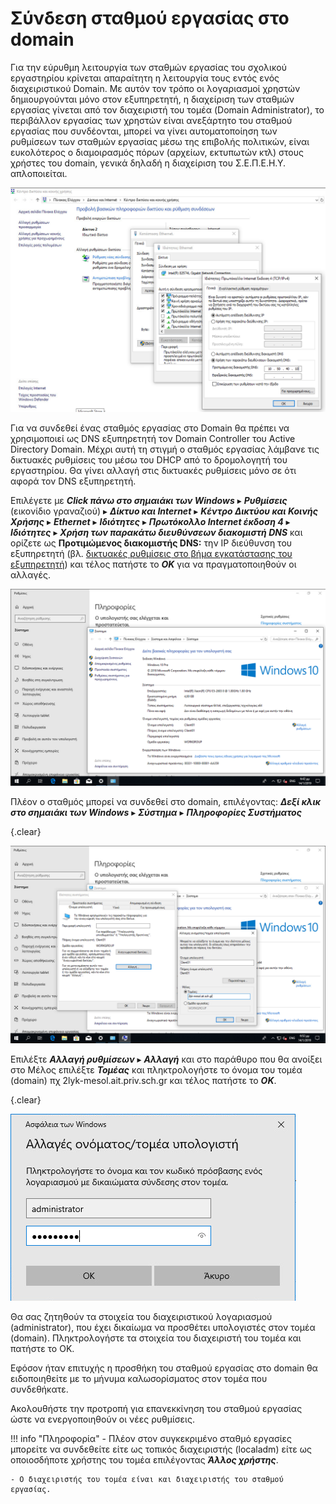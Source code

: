 # Σύνδεση σταθμού εργασίας στο domain

Για την εύρυθμη λειτουργία των σταθμών εργασίας του σχολικού εργαστηρίου
κρίνεται απαραίτητη η λειτουργία τους εντός ενός διαχειριστικού Domain. Με
αυτόν τον τρόπο οι λογαριασμοί χρηστών δημιουργούνται μόνο στον εξυπηρετητή, η
διαχείριση των σταθμών εργασίας γίνεται από τον διαχειριστή του τομέα (Domain
Administrator), το περιβάλλον εργασίας των χρηστών είναι ανεξάρτητο του σταθμού
εργασίας που συνδέονται, μπορεί να γίνει αυτοματοποίηση των ρυθμίσεων των
σταθμών εργασίας μέσω της επιβολής πολιτικών, είναι ευκολότερος ο διαμοιρασμός
πόρων (αρχείων, εκτυπωτών κτλ) στους χρήστες του domain, γενικά δηλαδή η διαχείριση του Σ.Ε.Π.Ε.Η.Υ. απλοποιείται.

[![](01-change-dns-settings.png)](01-change-dns-settings.png)

Για να συνδεθεί ένας σταθμός εργασίας στο Domain θα πρέπει να χρησιμοποιεί ως DNS εξυπηρετητή τον Domain Controller του Active Directory Domain. Μέχρι αυτή τη στιγμή ο σταθμός εργασίας λάμβανε τις δικτυακές ρυθμίσεις του μέσω του DHCP από το δρομολογητή του εργαστηρίου. Θα γίνει αλλαγή στις δικτυακές ρυθμίσεις μόνο σε ότι αφορά τον DNS εξυπηρετητή.

Επιλέγετε με ***Click πάνω στο σημαιάκι των Windows*** ▸ ***Ρυθμίσεις*** (εικονίδιο γραναζιού) ▸ ***Δίκτυο και Internet*** ▸ ***Κέντρο Δικτύου και Κοινής Χρήσης*** ▸ ***Ethernet*** ▸ ***Ιδιότητες*** ▸ ***Πρωτόκολλο Internet έκδοση 4*** ▸ ***Ιδιότητες*** ▸ ***Χρήση των παρακάτω διευθύνσεων διακομιστή DNS*** και ορίζετε ως **Προτιμώμενος διακομιστής DNS:** την IP διεύθυνση του εξυπηρετητή (βλ. [δικτυακές ρυθμίσεις στο βήμα εγκατάστασης του εξυπηρετητή](../server-installation/#server-ip-dns-settings)) και τέλος πατήστε το ***OK*** για να πραγματοποιηθούν οι αλλαγές.

[![](02-system-properties.png)](02-system-properties.png)

Πλέον ο σταθμός μπορεί να συνδεθεί στο domain, επιλέγοντας: ***Δεξί κλικ στο σημαιάκι των Windows*** ▸ ***Σύστημα*** ▸ ***Πληροφορίες Συστήματος***

{.clear}

[![](03-join-domain.png)](03-join-domain.png)

Επιλέξτε ***Αλλαγή ρυθμίσεων*** ▸ ***Αλλαγή*** και στο παράθυρο που θα ανοίξει στο Μέλος επιλέξτε ***Τομέας*** και πληκτρολογήστε το όνομα του τομέα (domain) πχ 2lyk-mesol.ait.priv.sch.gr και τέλος πατήστε το ***OK***.

{.clear}

[![](04-admin-credentials.png)](04-admin-credentials.png)

Θα σας ζητηθούν τα στοιχεία του διαχειριστικού λογαριασμού (administrator), που έχει δικαίωμα να προσθέτει υπολογιστές στον τομέα (domain). Πληκτρολογήστε τα στοιχεία του διαχειριστή του τομέα και πατήστε το OK.

Εφόσον ήταν επιτυχής η προσθήκη του σταθμού εργασίας στο domain θα ειδοποιηθείτε με το μήνυμα καλωσορίσματος στον τομέα που συνδεθήκατε.

Ακολουθήστε την προτροπή για επανεκκίνηση του σταθμού εργασίας ώστε να ενεργοποιηθούν οι νέες ρυθμίσεις.

!!! info "Πληροφορία"
    - Πλέον στον συγκεκριμένο σταθμό εργασίες μπορείτε να συνδεθείτε είτε ως τοπικός διαχειριστής (localadm) είτε ως οποιοσδήποτε χρήστης του τομέα επιλέγοντας ***Άλλος χρήστης***.

    - Ο διαχειριστής του τομέα είναι και διαχειριστής του σταθμού εργασίας.
